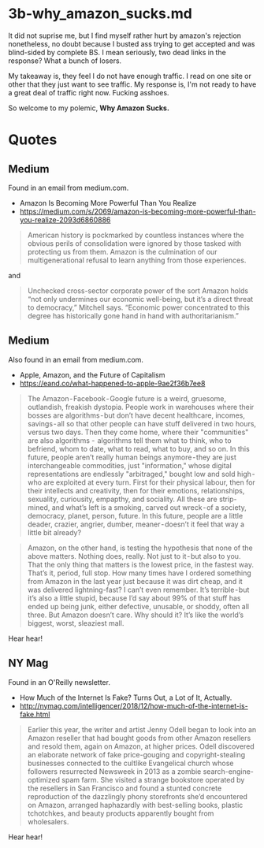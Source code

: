 
# 3b-why_amazon_sucks.md

It did not suprise me, but I find myself rather hurt by amazon's rejection nonetheless,
no doubt because I busted ass trying to get accepted and was blind-sided by
complete BS.
I mean seriously, two dead links in the response?  What a bunch of losers.

My takeaway is, they feel I do not have enough traffic.
I read on one site or other that they just want to see traffic.
My response is, I'm not ready to have a great deal of traffic right now.
Fucking asshoes.

So welcome to my polemic, **Why Amazon Sucks.**

# Quotes

## Medium

Found in an email from medium.com.

- Amazon Is Becoming More Powerful Than You Realize
- https://medium.com/s/2069/amazon-is-becoming-more-powerful-than-you-realize-2093d6860886

> American history is pockmarked by countless instances where the obvious
> perils of consolidation were ignored by those tasked with protecting us
> from them. Amazon is the culmination of our multigenerational refusal to
> learn anything from those experiences.

and

> Unchecked cross-sector corporate power of the sort Amazon holds “not only
> undermines our economic well-being, but it’s a direct threat to democracy,”
> Mitchell says. “Economic power concentrated to this degree has historically
> gone hand in hand with authoritarianism.”

## Medium

Also found in an email from medium.com.

- Apple, Amazon, and the Future of Capitalism
- https://eand.co/what-happened-to-apple-9ae2f36b7ee8

> The Amazon - Facebook - Google future is a weird, gruesome, outlandish,
> freakish dystopia. People work in warehouses where their bosses are
> algorithms - but don’t have decent healthcare, incomes, savings - all
> so that other people can have stuff delivered in two hours, versus two
> days. Then they come home, where their "communities" are also algorithms -
> algorithms tell them what to think, who to befriend, whom to date, what to
> read, what to buy, and so on. In this future, people aren’t really human
> beings anymore - they are just interchangeable commodities, just
> "information," whose digital representations are endlessly "arbitraged,"
> bought low and sold high - who are exploited at every turn. First for
> their physical labour, then for their intellects and creativity, then
> for their emotions, relationships, sexuality, curiousity, empapthy, and
> sociality. All these are strip-mined, and what’s left is a smoking,
> carved out wreck - of a society, democracy, planet, person, future.
> In this future, people are a little deader, crazier, angrier, dumber,
> meaner - doesn’t it feel that way a little bit already?

> Amazon, on the other hand, is testing the hypothesis that none of the
> above matters. Nothing does, really. Not just to it - but also to you.
> That the only thing that matters is the lowest price, in the fastest way.
> That’s it, period, full stop. How many times have I ordered something
> from Amazon in the last year just because it was dirt cheap, and it was
> delivered lightning-fast? I can’t even remember. It’s terrible - but it’s
> also a little stupid, because I’d say about 99% of that stuff has ended
> up being junk, either defective, unusable, or shoddy, often all three.
> But Amazon doesn’t care. Why should it? It’s like the world’s biggest,
> worst, sleaziest mall.

Hear hear!

## NY Mag

Found in an O'Reilly newsletter.

- How Much of the Internet Is Fake? Turns Out, a Lot of It, Actually.
- http://nymag.com/intelligencer/2018/12/how-much-of-the-internet-is-fake.html

> Earlier this year, the writer and artist Jenny Odell began to look into
> an Amazon reseller that had bought goods from other Amazon resellers and
> resold them, again on Amazon, at higher prices. Odell discovered an
> elaborate network of fake price-gouging and copyright-stealing businesses
> connected to the cultlike Evangelical church whose followers resurrected
> Newsweek in 2013 as a zombie search-engine-optimized spam farm. She
> visited a strange bookstore operated by the resellers in San Francisco
> and found a stunted concrete reproduction of the dazzlingly phony
> storefronts she’d encountered on Amazon, arranged haphazardly with
> best-selling books, plastic tchotchkes, and beauty products apparently
> bought from wholesalers.

Hear hear!


